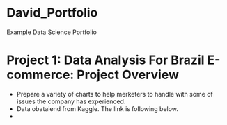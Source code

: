 # David_Portfolio

Example Data Science Portfolio

# Project 1: Data Analysis For Brazil E-commerce: Project Overview

- Prepare a variety of charts to help merketers to handle with some of issues the company has experienced.
- Data obataiend from Kaggle. The link is following below. 
- 
